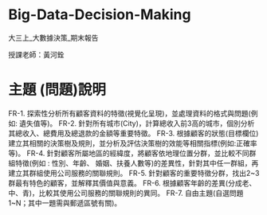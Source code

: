 # Big-Data-Decision-Making
大三上_大數據決策_期末報告

授課老師：黃河銓

# 主題 (問題)說明
FR-1. 探索性分析所有顧客資料的特徵(視覺化呈現)，並處理資料的格式與問題(例如: 遺失值等)。
FR-2. 針對所有城市(City)，計算總收入前3高的城市，個別分析其總收入、總費用及總退款的金額等重要特徵。
FR-3. 根據顧客的狀態(目標欄位)建立其相關的決策樹及規則，並分析及評估決策樹的效能等相關指標(例如:正確率等)。
FR-4. 針對顧客所屬地區的經緯度，將顧客依地理位置分群，並比較不同群組特徵(例如 : 性別、年齡、 婚姻、扶養人數等)的差異性，針對其中任一群組，再建立其群組使用公司服務的關聯規則。
FR-5. 針對顧客的重要特徵分群，找出2~3群最有特色的顧客，並解釋其價值與意義。
FR-6. 根據顧客年齡的差異(分成老、中、青)，比較其使用公司服務的關聯規則的異同。
FR-7. 自由主題(自選問題 1~N；其中一題需與郵遞區號有關)。
